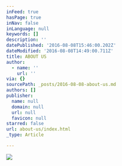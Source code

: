 ```yaml
---
inFeed: true
hasPage: true
inNav: false
inLanguage: null
keywords: []
description: ''
datePublished: '2016-08-08T15:46:00.202Z'
dateModified: '2016-08-08T14:49:00.711Z'
title: ABOUT US
author:
  - name: ''
    url: ''
via: {}
sourcePath: _posts/2016-08-08-about-us.md
authors: []
publisher:
  name: null
  domain: null
  url: null
  favicon: null
starred: false
url: about-us/index.html
_type: Article

---
```

![](https://the-grid-user-content.s3-us-west-2.amazonaws.com/29c445c3-82e8-4fba-bb7b-cfd20b507aee.png)